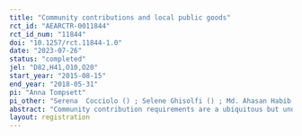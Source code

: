 ```yaml
---
title: "Community contributions and local public goods"
rct_id: "AEARCTR-0011844"
rct_id_num: "11844"
doi: "10.1257/rct.11844-1.0"
date: "2023-07-26"
status: "completed"
jel: "D82,H41,O10,O20"
start_year: "2015-08-15"
end_year: "2018-05-31"
pi: "Anna Tompsett"
pi_other: "Serena  Cocciolo () ; Selene Ghisolfi () ; Md. Ahasan Habib () "
abstract: "Community contribution requirements are a ubiquitous but understudied feature of projects to provide local public goods in developing countries. A randomized experiment in rural Bangladesh shows that cash contribution requirements strongly reduce take-up and impact of safe drinking water infrastructure projects, compared to a contribution waiver. Labour contribution requirements do not, despite having similar value if priced at the market wage, because most households value their time below the market wage and because labour contributions appear less costly to coordinate. Neither contribution requirement increases cost-effectiveness once we account for coordination and monitoring costs, undermining a central rationale for their imposition."
layout: registration
---
```


